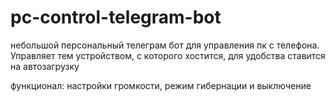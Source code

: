 # pc-control-telegram-bot
небольшой персональный телеграм бот для управления пк с телефона. Управляет тем устройством, с которого хостится, для удобства ставится на автозагрузку 

функционал: настройки громкости, режим гибернации и выключение

